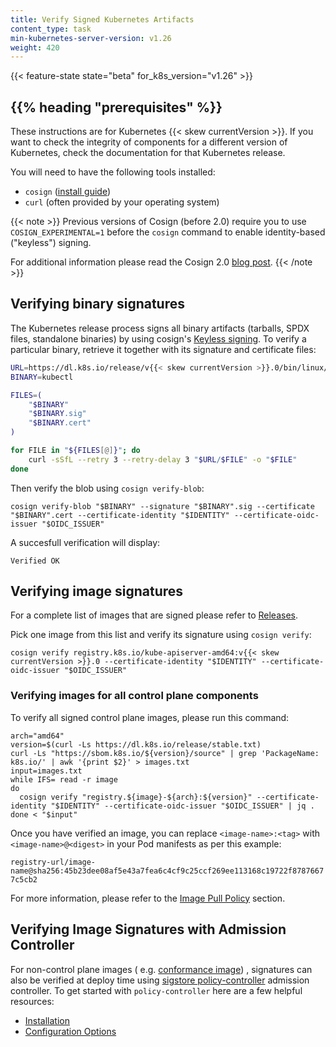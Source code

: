 ```yaml
---
title: Verify Signed Kubernetes Artifacts
content_type: task
min-kubernetes-server-version: v1.26
weight: 420
---
```


<!-- overview -->

{{< feature-state state="beta" for_k8s_version="v1.26" >}}

## {{% heading "prerequisites" %}}

These instructions are for Kubernetes {{< skew currentVersion >}}. If you want
to check the integrity of components for a different version of Kubernetes,
check the documentation for that Kubernetes release.

You will need to have the following tools installed:

- `cosign` ([install guide](https://docs.sigstore.dev/cosign/installation/))
- `curl` (often provided by your operating system)

{{< note >}}
Previous versions of Cosign (before 2.0) require you to use `COSIGN_EXPERIMENTAL=1` before the `cosign` command to enable identity-based ("keyless") signing.

For additional information please read the Cosign 2.0 [blog post](https://blog.sigstore.dev/cosign-2-0-released/).
{{< /note >}}

## Verifying binary signatures

The Kubernetes release process signs all binary artifacts (tarballs, SPDX files, standalone binaries) by using cosign's [Keyless signing](https://docs.sigstore.dev/cosign/keyless/). To verify a particular binary, retrieve it together with its signature and certificate files:

```bash
URL=https://dl.k8s.io/release/v{{< skew currentVersion >}}.0/bin/linux/amd64
BINARY=kubectl

FILES=(
    "$BINARY"
    "$BINARY.sig"
    "$BINARY.cert"
)

for FILE in "${FILES[@]}"; do
    curl -sSfL --retry 3 --retry-delay 3 "$URL/$FILE" -o "$FILE"
done
```

Then verify the blob using `cosign verify-blob`:

```shell
cosign verify-blob "$BINARY" --signature "$BINARY".sig --certificate "$BINARY".cert --certificate-identity "$IDENTITY" --certificate-oidc-issuer "$OIDC_ISSUER"
```

A succesfull verification will display:

```shell
Verified OK
```

## Verifying image signatures

For a complete list of images that are signed please refer to [Releases](/releases/download/).

Pick one image from this list and verify its signature using `cosign verify`:

```shell
cosign verify registry.k8s.io/kube-apiserver-amd64:v{{< skew currentVersion >}}.0 --certificate-identity "$IDENTITY" --certificate-oidc-issuer "$OIDC_ISSUER"
```

### Verifying images for all control plane components

To verify all signed control plane images, please run this command:

```shell
arch="amd64"
version=$(curl -Ls https://dl.k8s.io/release/stable.txt)
curl -Ls "https://sbom.k8s.io/${version}/source" | grep 'PackageName: k8s.io/' | awk '{print $2}' > images.txt
input=images.txt
while IFS= read -r image
do
  cosign verify "registry.${image}-${arch}:${version}" --certificate-identity "$IDENTITY" --certificate-oidc-issuer "$OIDC_ISSUER" | jq .
done < "$input"
```

Once you have verified an image, you can replace `<image-name>:<tag>` with `<image-name>@<digest>` in your Pod manifests as per this example:

 `registry-url/image-name@sha256:45b23dee08af5e43a7fea6c4cf9c25ccf269ee113168c19722f87876677c5cb2`

For more information, please refer
to the [Image Pull Policy](/docs/concepts/containers/images/#image-pull-policy)
section.

## Verifying Image Signatures with Admission Controller

For non-control plane images (
e.g. [conformance image](https://github.com/kubernetes/kubernetes/blob/master/test/conformance/image/README.md))
, signatures can also be verified at deploy time using
[sigstore policy-controller](https://docs.sigstore.dev/policy-controller/overview)
admission controller. To get started with `policy-controller` here are a few helpful
resources:

- [Installation](https://github.com/sigstore/helm-charts/tree/main/charts/policy-controller)
- [Configuration Options](https://github.com/sigstore/policy-controller/tree/main/config)
